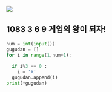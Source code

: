 ![](C:\Users\sky\AppData\Roaming\Typora\typora-user-images\image-20200426171335825.png)

## 1083 3 6 9 게임의 왕이 되자!

```python
num = int(input())
gugudan = []
for i in range(1,num+1):
  
  if i%3 == 0 :
    i = 'X'
  gugudan.append(i)
print(*gugudan)  

```

